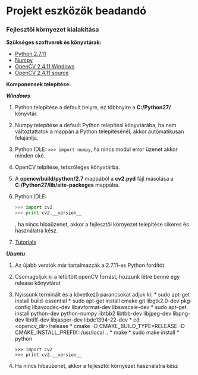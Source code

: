 # Projekt eszközök beadandó
### Fejlesztői környezet kialakítása
**Szükséges szoftverek és könyvtárak:**

  * [Python 2.7.11](https://www.python.org/downloads/release/python-2711/)
  * [Numpy](https://sourceforge.net/projects/numpy/files/NumPy/)
  * [OpenCV 2.4.11 Windows](https://sourceforge.net/projects/opencvlibrary/files/opencv-win/2.4.11/)
  * [OpenCV 2.4.11 source](https://github.com/Itseez/opencv/archive/2.4.11.zip)
    
**Komponensek telepítése:**

***Windows***

  1. Python telepítése a default helyre, ez többnyire a **C:/Python27/** könyvtár.
  2. Numpy telepítése a default Python telepítési könyvtárába, ha nem változtattatok a mappán a Python telepítésénél, akkor autómatikusan felajánlja.
  3. Python IDLE: `>>> import numpy`, ha nincs modul error üzenet akkor minden oké.
  4. OpenCV telpítése, tetszőleges könyvtárba.
  5. A **opencv/build/python/2.7** mappából a **cv2.pyd** fájl másolása a **C:/Python27/lib/site-packeges** mappába.
  6. Python IDLE: 
  
      ```python
      >>> import cv2
      >>> print cv2.__version__
      ```
      , ha nincs hibaüzenet, akkor a fejlesztői környezet telepítése sikeres és használatra kész.
  7. [Tutorials](http://docs.opencv.org/2.4/doc/tutorials/tutorials.html)

***Ubuntu***

  1. Az újabb verziók már tartalmazzák a 2.7.11-es Python fordítót
  2. Csomagoljuk ki a letöltött openCV forrást, hozzunk létre benne egy release könyvtárat
  3. Nyissunk terminált és a következő parancsokat adjuk ki:
    *  sudo apt-get install build-essential
    *  sudo apt-get install cmake git libgtk2.0-dev pkg-config libavcodec-dev libavformat-dev libswscale-dev
    *  sudo apt-get install python-dev python-numpy libtbb2 libtbb-dev libjpeg-dev libpng-dev libtiff-dev libjasper-dev libdc1394-22-dev
    *  cd <opencv_dir>/release
    *  cmake -D CMAKE_BUILD_TYPE=RELEASE -D CMAKE_INSTALL_PREFIX=/usr/local ..
    *  make
    *  sudo make install
    *  python
      ```>>> import numpy
      >>> import cv2
      >>> print cv2.__version__
      ```

  4. Ha nincs hibaüzenet, akkor a fejlesztői környezet használatra kész


